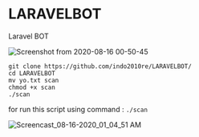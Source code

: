 # LARAVELBOT

Laravel BOT

![Screenshot from 2020-08-16 00-50-45](https://user-images.githubusercontent.com/59824982/90318580-b468b380-df5b-11ea-8afa-47b58f7541bc.png)
```
git clone https://github.com/indo2010re/LARAVELBOT/
cd LARAVELBOT
mv yo.txt scan
chmod +x scan
./scan
```

for run this script using command :
`./scan`

![Screencast_08-16-2020_01_04_51 AM](https://user-images.githubusercontent.com/59824982/90318763-e0d0ff80-df5c-11ea-90f0-c2a03b42eba8.gif)
